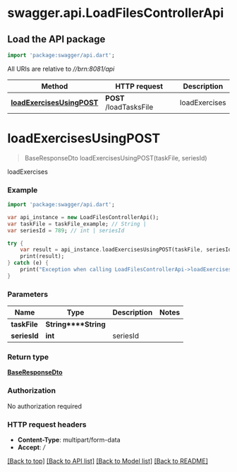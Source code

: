 # swagger.api.LoadFilesControllerApi

## Load the API package
```dart
import 'package:swagger/api.dart';
```

All URIs are relative to *//brn:8081/api*

Method | HTTP request | Description
------------- | ------------- | -------------
[**loadExercisesUsingPOST**](LoadFilesControllerApi.md#loadExercisesUsingPOST) | **POST** /loadTasksFile | loadExercises

# **loadExercisesUsingPOST**
> BaseResponseDto loadExercisesUsingPOST(taskFile, seriesId)

loadExercises

### Example
```dart
import 'package:swagger/api.dart';

var api_instance = new LoadFilesControllerApi();
var taskFile = taskFile_example; // String | 
var seriesId = 789; // int | seriesId

try {
    var result = api_instance.loadExercisesUsingPOST(taskFile, seriesId);
    print(result);
} catch (e) {
    print("Exception when calling LoadFilesControllerApi->loadExercisesUsingPOST: $e\n");
}
```

### Parameters

Name | Type | Description  | Notes
------------- | ------------- | ------------- | -------------
 **taskFile** | **String****String**|  | 
 **seriesId** | **int**| seriesId | 

### Return type

[**BaseResponseDto**](BaseResponseDto.md)

### Authorization

No authorization required

### HTTP request headers

 - **Content-Type**: multipart/form-data
 - **Accept**: */*

[[Back to top]](#) [[Back to API list]](../README.md#documentation-for-api-endpoints) [[Back to Model list]](../README.md#documentation-for-models) [[Back to README]](../README.md)


